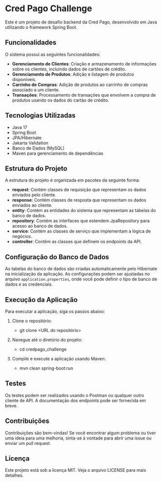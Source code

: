 # Cred Pago Challenge

Este é um projeto de desafio backend da Cred Pago, desenvolvido em Java utilizando o framework Spring Boot.

## Funcionalidades

O sistema possui as seguintes funcionalidades:

- **Gerenciamento de Clientes**: Criação e armazenamento de informações sobre os clientes, incluindo dados de cartões de crédito.
- **Gerenciamento de Produtos**: Adição e listagem de produtos disponíveis.
- **Carrinho de Compras**: Adição de produtos ao carrinho de compras associado a um cliente.
- **Transações**: Processamento de transações que envolvem a compra de produtos usando os dados do cartão de crédito.

## Tecnologias Utilizadas

- Java 17
- Spring Boot
- JPA/Hibernate
- Jakarta Validation
- Banco de Dados (MySQL)
- Maven para gerenciamento de dependências

## Estrutura do Projeto

A estrutura do projeto é organizada em pacotes da seguinte forma:

- **request**: Contém classes de requisição que representam os dados enviados pelo cliente.
- **response**: Contém classes de resposta que representam os dados enviados ao cliente.
- **entity**: Contém as entidades do sistema que representam as tabelas do banco de dados.
- **repository**: Contém as interfaces que estendem JpaRepository para acesso ao banco de dados.
- **service**: Contém as classes de serviço que implementam a lógica de negócios.
- **controller**: Contém as classes que definem os endpoints da API.

## Configuração do Banco de Dados

As tabelas do banco de dados são criadas automaticamente pelo Hibernate na inicialização da aplicação. As configurações podem ser ajustadas no arquivo `application.properties`, onde você pode definir o tipo de banco de dados e as credenciais.

## Execução da Aplicação

Para executar a aplicação, siga os passos abaixo:

1. Clone o repositório:
    - git clone <URL do repositório>

2. Navegue até o diretório do projeto:
    - cd credpago_challenge

3. Compile e execute a aplicação usando Maven:
    - mvn clean spring-boot:run

## Testes

Os testes podem ser realizados usando o Postman ou qualquer outro cliente de API. A documentação dos endpoints pode ser fornecida em breve.

## Contribuições

Contribuições são bem-vindas! Se você encontrar algum problema ou tiver uma ideia para uma melhoria, sinta-se à vontade para abrir uma issue ou enviar um pull request.

## Licença

Este projeto está sob a licença MIT. Veja o arquivo LICENSE para mais detalhes. 
